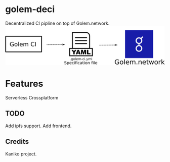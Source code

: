 # golem-deci
Decentralized CI pipline on top of Golem.network.
[![Golem CI](assets/cover.png)](https://github.com/hhio618/golem-ci "Golem CI")

# Features
Serverless
Crossplatform


## TODO
Add ipfs support.
Add frontend.
## Credits
Kaniko project.
